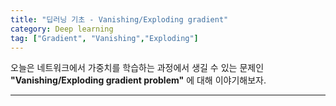 ```yaml
---
title: "딥러닝 기초 - Vanishing/Exploding gradient"
category: Deep learning
tag: ["Gradient", "Vanishing","Exploding"]
---
```


오늘은 네트워크에서 가중치를 학습하는 과정에서 생길 수 있는 문제인 **"Vanishing/Exploding gradient problem"** 에 대해 이야기해보자.


--- 
